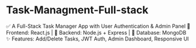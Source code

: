 # Task-Managment-Full-stack
✅ A Full-Stack Task Manager App with User Authentication &amp; Admin Panel   🔹 Frontend: React.js | 🔹 Backend: Node.js + Express | 🔹 Database: MongoDB   ✨ Features: Add/Delete Tasks, JWT Auth, Admin Dashboard, Responsive UI 
